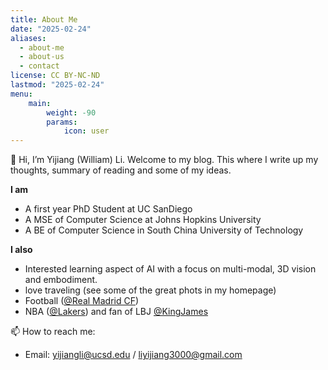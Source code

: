 ```yaml
---
title: About Me
date: "2025-02-24"
aliases:
  - about-me
  - about-us
  - contact
license: CC BY-NC-ND
lastmod: "2025-02-24"
menu:
    main: 
        weight: -90
        params:
            icon: user
---
```

👋 Hi, I’m Yijiang (William) Li. Welcome to my blog. This where I write up my thoughts, summary of reading and some of my ideas. 


**I am**
- A first year PhD Student at UC SanDiego
- A MSE of Computer Science at Johns Hopkins University
- A BE of Computer Science in South China University of Technology

**I also**
- Interested learning aspect of AI with a focus on multi-modal, 3D vision and embodiment.
- love traveling (see some of the great phots in my homepage)
- Football ([@Real Madrid CF](https://www.realmadrid.com/en-US))
- NBA ([@Lakers](https://x.com/Lakers)) and fan of LBJ [@KingJames](https://x.com/kingjames)


📫 How to reach me:
- Email: yijiangli@ucsd.edu / liyijiang3000@gmail.com